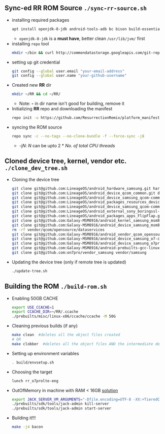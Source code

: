 ## Sync-ed RR ROM Source 	`./sync-rr-source.sh`
- installing required packages
	```bash
	apt install openjdk-8-jdk android-tools-adb bc bison build-essential ccache curl flex g++-multilib gcc-multilib git-core gnupg gperf imagemagick lib32ncurses5-dev lib32readline-dev lib32z1-dev libc6-dev libesd0-dev libgl1-mesa-dev liblz4-tool libncurses5-dev libsdl1.2-dev libssl-dev libwxgtk3.0-dev libx11-dev libxml2 libxml2-utils lzop maven ncftp pngcrush python-lunch rsync schedtool screen squashfs-tools tmux unzip w3m x11proto-core-dev xsltproc yasm zip zlib1g-dev
	```
	- `openjdk-8-jdk` is a **must have**, better clean `/usr/lib/jvm/` first
- installing `repo` tool
	```bash
	mkdir ~/bin && curl http://commondatastorage.googleapis.com/git-repo-downloads/repo > ~/bin/repo && chmod a+x ~/bin/repo
	```
- setting up git credential
	```bash
	git config --global user.email "your-email-address"
	git config --global user.name "your-github-username"
	```
- Created new **RR** dir
	```bash
	mkdir ~/RR && cd ~/RR/
	```
	- Note: **-** in dir name isn't good for building, remove it
- Initializing **RR** repo and downloading the manifest
	```bash
	repo init -u https://github.com/ResurrectionRemix/platform_manifest.git -b oreo --depth=1
	```
- syncing the ROM source
	```bash
	repo sync -c --no-tags --no-clone-bundle -f --force-sync -j8
	```
	- -j*N*: *N* can be upto 2 * *No. of total CPU threads*

## Cloned device tree, kernel, vendor etc. `./clone_dev_tree.sh`
- Cloning the device tree
	```bash
	git clone git@github.com:LineageOS/android_hardware_samsung.git hardware/samsung
	git clone git@github.com:LineageOS/android_device_qcom_common.git device/qcom/common
	git clone git@github.com:LineageOS/android_device_samsung_qcom-common.git device/samsung/qcom-common
	git clone git@github.com:LineageOS/android_packages_resources_devicesettings.git packages/resources/devicesettings
	git clone git@github.com:LineageOS/android_device_samsung_qcom-common.git device/samsung/qcom-common
	git clone git@github.com:LineageOS/android_external_sony_boringssl-compat.git external/sony/boringssl-compat
	git clone git@github.com:LineageOS/android_packages_apps_FlipFlap.git packages/apps/FlipFlap
	git clone git@github.com:Galaxy-MSM8916/android_kernel_samsung_msm8916 kernel/samsung/msm8916
	git clone git@github.com:Galaxy-MSM8916/android_device_samsung_msm8916-common device/samsung/msm8916-common
	rm -rf vendor/qcom/opensource/dataservices
	git clone git@github.com:Galaxy-MSM8916/android_vendor_qcom_opensource_dataservices vendor/qcom/opensource/dataservices
	git clone git@github.com:Galaxy-MSM8916/android_device_samsung_o7-common device/samsung/o7-common
	git clone git@github.com:Galaxy-MSM8916/android_device_samsung_o7prolte device/samsung/o7prolte
	git clone git@github.com:Galaxy-MSM8916/android-prebuilts-gcc-linux-x86-arm-arm-eabi-7.2.git prebuilts/gcc/linux-x86/arm/arm-eabi-7.2
	git clone git@github.com:on7pro/vendor_samsung vendor/samsung
	```
- Updating the device tree (only if remote tree is updated)
	```bash
	./update-tree.sh
	```

## Building the ROM `./build-rom.sh`
- Enabling 50GB CACHE
	```bash
	export USE_CCACHE=1
	export CCACHE_DIR=~/RR/.ccache
	./prebuilts/misc/linux-x86/ccache/ccache -M 50G
	```
- Cleaning previous builds (if any)
	```bash
	make clean	#deletes all the object files created
	# OR
	make clobber  #deletes all the object files AND the intermediate dependency files generated which specify the dependencies of the cpp files.
	```
- Setting up environment variables
	```bash
	. build/envsetup.sh
	```
- Choosing the target
	```bash
	lunch rr_o7prolte-eng
	```
 - OutOfMemory in machine with RAM < 16GB [solution](http://www.2net.co.uk/blog/jack-server.html)
	 ```bash
	export JACK_SERVER_VM_ARGUMENTS="-Dfile.encoding=UTF-8 -XX:+TieredCompilation -Xmx4g"
	./prebuilts/sdk/tools/jack-admin kill-server
	./prebuilts/sdk/tools/jack-admin start-server
	```
- Building it!!!
	```bash
	make -j4 bacon
	```
